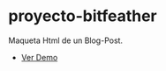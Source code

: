 # proyecto-bitfeather

Maqueta Html de un Blog-Post.

- [Ver Demo](https://elpoeta.github.io/proyecto-bitfeather)  